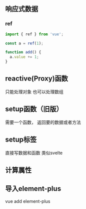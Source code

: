 

## 响应式数据
### ref

``` js
import { ref } from 'vue';

const a = ref(1);

function add() {
  a.value += 1;
}
```
## reactive(Proxy)函数
只能处理对象
也可以处理数组

## setup函数（旧版）

需要一个函数， 返回要的数据或者方法

## setup标签

直接写数据和函数 类似svelte


## 计算属性

## 导入element-plus

vue add element-plus